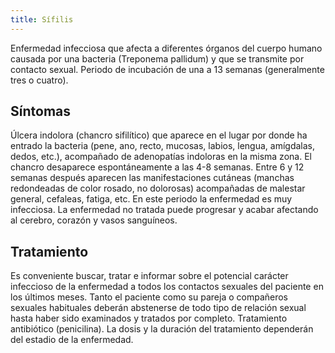 ```yaml
---
title: Sífilis
---
```


Enfermedad infecciosa que afecta a diferentes órganos del cuerpo humano causada por una bacteria (Treponema pallidum) y que se transmite por contacto sexual. Periodo de incubación de una a 13 semanas (generalmente tres o cuatro).

## Síntomas

Úlcera indolora (chancro sifilítico) que aparece en el lugar por donde ha entrado la bacteria (pene, ano, recto, mucosas, labios, lengua, amígdalas, dedos, etc.), acompañado de adenopatías indoloras en la misma zona. El chancro desaparece espontáneamente a las 4-8 semanas. Entre 6 y 12 semanas después aparecen las manifestaciones cutáneas (manchas redondeadas de color rosado, no dolorosas) acompañadas de malestar general, cefaleas, fatiga, etc. En este periodo la enfermedad es muy infecciosa. La enfermedad no tratada puede progresar y acabar afectando al cerebro, corazón y vasos sanguíneos.

## Tratamiento

Es conveniente buscar, tratar e informar sobre el potencial carácter infeccioso de la enfermedad a todos los contactos sexuales del paciente en los últimos meses. Tanto el paciente como su pareja o compañeros sexuales habituales deberán abstenerse de todo tipo de relación sexual hasta haber sido examinados y tratados por completo. Tratamiento antibiótico (penicilina). La dosis y la duración del tratamiento dependerán del estadio de la enfermedad.